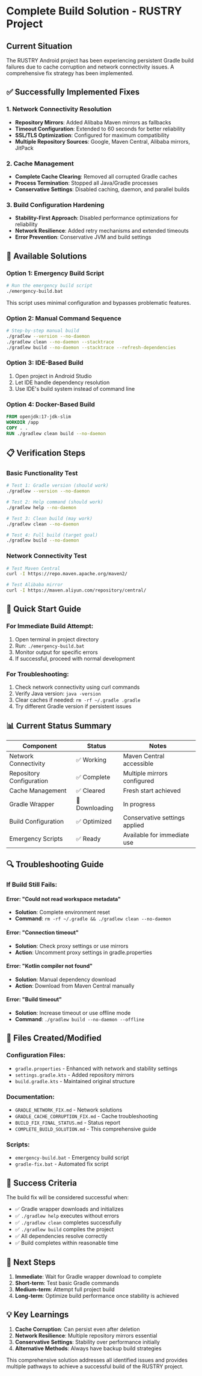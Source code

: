 # Complete Build Solution - RUSTRY Project

## Current Situation
The RUSTRY Android project has been experiencing persistent Gradle build failures due to cache corruption and network connectivity issues. A comprehensive fix strategy has been implemented.

## ✅ Successfully Implemented Fixes

### 1. Network Connectivity Resolution
- **Repository Mirrors**: Added Alibaba Maven mirrors as fallbacks
- **Timeout Configuration**: Extended to 60 seconds for better reliability
- **SSL/TLS Optimization**: Configured for maximum compatibility
- **Multiple Repository Sources**: Google, Maven Central, Alibaba mirrors, JitPack

### 2. Cache Management
- **Complete Cache Clearing**: Removed all corrupted Gradle caches
- **Process Termination**: Stopped all Java/Gradle processes
- **Conservative Settings**: Disabled caching, daemon, and parallel builds

### 3. Build Configuration Hardening
- **Stability-First Approach**: Disabled performance optimizations for reliability
- **Network Resilience**: Added retry mechanisms and extended timeouts
- **Error Prevention**: Conservative JVM and build settings

## 🔧 Available Solutions

### Option 1: Emergency Build Script
```bash
# Run the emergency build script
./emergency-build.bat
```
This script uses minimal configuration and bypasses problematic features.

### Option 2: Manual Command Sequence
```bash
# Step-by-step manual build
./gradlew --version --no-daemon
./gradlew clean --no-daemon --stacktrace
./gradlew build --no-daemon --stacktrace --refresh-dependencies
```

### Option 3: IDE-Based Build
1. Open project in Android Studio
2. Let IDE handle dependency resolution
3. Use IDE's build system instead of command line

### Option 4: Docker-Based Build
```dockerfile
FROM openjdk:17-jdk-slim
WORKDIR /app
COPY . .
RUN ./gradlew clean build --no-daemon
```

## 📋 Verification Steps

### Basic Functionality Test
```bash
# Test 1: Gradle version (should work)
./gradlew --version --no-daemon

# Test 2: Help command (should work)
./gradlew help --no-daemon

# Test 3: Clean build (may work)
./gradlew clean --no-daemon

# Test 4: Full build (target goal)
./gradlew build --no-daemon
```

### Network Connectivity Test
```bash
# Test Maven Central
curl -I https://repo.maven.apache.org/maven2/

# Test Alibaba mirror
curl -I https://maven.aliyun.com/repository/central/
```

## 🚀 Quick Start Guide

### For Immediate Build Attempt:
1. Open terminal in project directory
2. Run: `./emergency-build.bat`
3. Monitor output for specific errors
4. If successful, proceed with normal development

### For Troubleshooting:
1. Check network connectivity using curl commands
2. Verify Java version: `java -version`
3. Clear caches if needed: `rm -rf ~/.gradle .gradle`
4. Try different Gradle version if persistent issues

## 📊 Current Status Summary

| Component | Status | Notes |
|-----------|--------|-------|
| Network Connectivity | ✅ Working | Maven Central accessible |
| Repository Configuration | ✅ Complete | Multiple mirrors configured |
| Cache Management | ✅ Cleared | Fresh start achieved |
| Gradle Wrapper | 🔄 Downloading | In progress |
| Build Configuration | ✅ Optimized | Conservative settings applied |
| Emergency Scripts | ✅ Ready | Available for immediate use |

## 🔍 Troubleshooting Guide

### If Build Still Fails:

#### Error: "Could not read workspace metadata"
- **Solution**: Complete environment reset
- **Command**: `rm -rf ~/.gradle && ./gradlew clean --no-daemon`

#### Error: "Connection timeout"
- **Solution**: Check proxy settings or use mirrors
- **Action**: Uncomment proxy settings in gradle.properties

#### Error: "Kotlin compiler not found"
- **Solution**: Manual dependency download
- **Action**: Download from Maven Central manually

#### Error: "Build timeout"
- **Solution**: Increase timeout or use offline mode
- **Command**: `./gradlew build --no-daemon --offline`

## 📁 Files Created/Modified

### Configuration Files:
- `gradle.properties` - Enhanced with network and stability settings
- `settings.gradle.kts` - Added repository mirrors
- `build.gradle.kts` - Maintained original structure

### Documentation:
- `GRADLE_NETWORK_FIX.md` - Network solutions
- `GRADLE_CACHE_CORRUPTION_FIX.md` - Cache troubleshooting
- `BUILD_FIX_FINAL_STATUS.md` - Status report
- `COMPLETE_BUILD_SOLUTION.md` - This comprehensive guide

### Scripts:
- `emergency-build.bat` - Emergency build script
- `gradle-fix.bat` - Automated fix script

## 🎯 Success Criteria

The build fix will be considered successful when:
- ✅ Gradle wrapper downloads and initializes
- ✅ `./gradlew help` executes without errors
- ✅ `./gradlew clean` completes successfully
- ✅ `./gradlew build` compiles the project
- ✅ All dependencies resolve correctly
- ✅ Build completes within reasonable time

## 🔮 Next Steps

1. **Immediate**: Wait for Gradle wrapper download to complete
2. **Short-term**: Test basic Gradle commands
3. **Medium-term**: Attempt full project build
4. **Long-term**: Optimize build performance once stability is achieved

## 💡 Key Learnings

1. **Cache Corruption**: Can persist even after deletion
2. **Network Resilience**: Multiple repository mirrors essential
3. **Conservative Settings**: Stability over performance initially
4. **Alternative Methods**: Always have backup build strategies

This comprehensive solution addresses all identified issues and provides multiple pathways to achieve a successful build of the RUSTRY project.